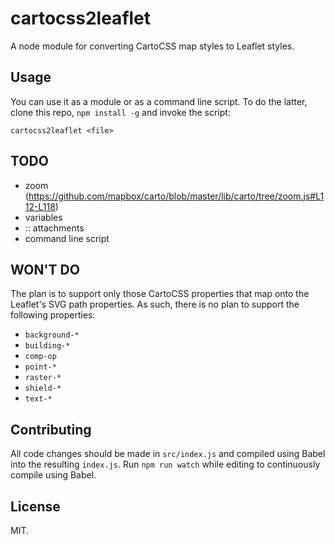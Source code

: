 cartocss2leaflet
================

A node module for converting CartoCSS map styles to Leaflet styles.


Usage
-----

You can use it as a module or as a command line script. To do the latter, clone
this repo, `npm install -g` and invoke the script:

    cartocss2leaflet <file>


TODO
----

 * zoom (https://github.com/mapbox/carto/blob/master/lib/carto/tree/zoom.js#L112-L118)
 * variables
 * :: attachments
 * command line script


WON'T DO
--------

The plan is to support only those CartoCSS properties that map onto the
Leaflet's SVG path properties. As such, there is no plan to support the 
following properties:

 * `background-*`
 * `building-*`
 * `comp-op`
 * `point-*`
 * `raster-*`
 * `shield-*`
 * `text-*`


Contributing
------------

All code changes should be made in `src/index.js` and compiled using Babel into
the resulting `index.js`. Run `npm run watch` while editing to continuously
compile using Babel.


License
-------

MIT.
